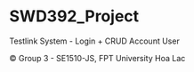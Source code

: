 # SWD392_Project
Testlink System - Login + CRUD Account User

© Group 3 - SE1510-JS, FPT University Hoa Lac


